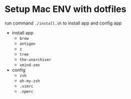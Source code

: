 Setup Mac ENV with dotfiles
====

run command `./install.sh` to install app and config app

- install app
  - `brew`
  - `antigen`
  - `z`
  - `tree`
  - `the-unarchiver`
  - `xmind-zen`
- config
  - `zsh`
  - `oh-my-zsh`
  - `.vimrc`
  - `.npmrc`
